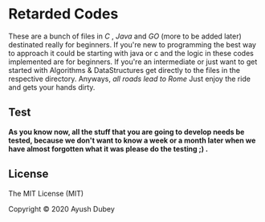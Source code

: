 # Retarded Codes 

These are a bunch of files in *C* , *Java* and *GO* (more to be added later) destinated really for beginners.
If you're  new to programming the best way to approach it could be starting with java or c
and the logic in these codes implemented are for beginners. If you're an intermediate or just want to get
started with Algorithms & DataStructures get directly to the files in the respective directory. 
Anyways, *all roads lead to Rome*
Just enjoy the ride and gets your hands dirty.  


## Test
**As you know now, all the stuff that you are going to develop needs be tested, because we don't want to know a week or a month later when we have  almost forgotten what it was 
please do the testing ;) .**

## License
The MIT License (MIT)

Copyright © 2020 Ayush Dubey